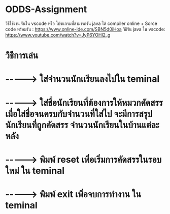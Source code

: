 # ODDS-Assignment
วิธีใช้งาน รันใน vscode หรือ โปรแกรมที่สามารถรัน java ได้
compiler online + Sorce code พร้อมรัน : https://www.online-ide.com/SBN5d0iHoa
วิธีรัน java ใน vscode: https://www.youtube.com/watch?v=JyP6YOHl2_g 
# วิธีการเล่น
# -----> ใส่จำนวนนักเเรียนลงไปใน teminal
# -----> ใส่ชื่อนักเรียนที่ต้องการให้หมวกคัดสรร เมื่อใส่ชื่อจนครบกับจำนวนที่ใส่ไป จะมีการสรุปนักเรียนที่ถูกคัดสรร จำนวนนักเรียนในบ้านแต่ละหลัง
# -----> พิมพ์ reset เพิ่อเริ่มการคัดสรรในรอบใหม่ ใน teminal
# -----> พิมพ์ exit เพิ่อจบการทำงาน ใน teminal

